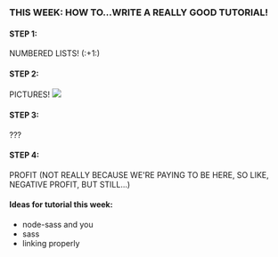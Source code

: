 ### THIS WEEK: HOW TO...WRITE A REALLY GOOD TUTORIAL!

<h4>STEP 1:</h4> NUMBERED LISTS! (:+1:)

<h4>STEP 2:</h4> PICTURES! 

<img src="https://encrypted-tbn0.gstatic.com/images?q=tbn:ANd9GcRAJUEPKYofmie5UB2R6C7lF790lfHSAFddo_bnisAGxvOO0O2zeA"/>

<h4>STEP 3:</h4> ???

<h4>STEP 4:</h4> PROFIT (NOT REALLY BECAUSE WE'RE PAYING TO BE HERE, SO LIKE, NEGATIVE PROFIT, BUT STILL...)

#### Ideas for tutorial this week: 
* node-sass and you
* sass
* linking properly

 
